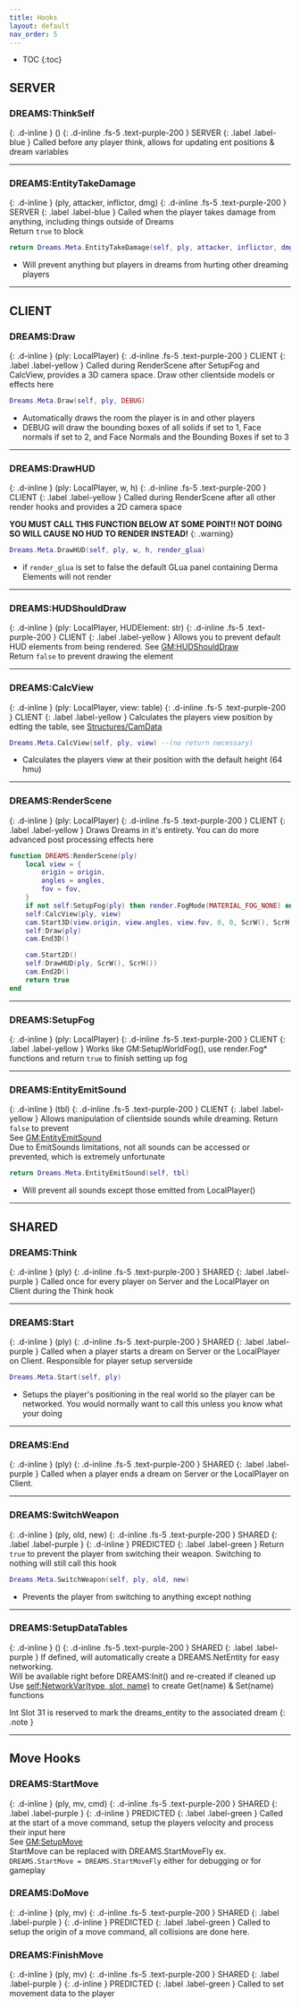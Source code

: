 ```yaml
---
title: Hooks
layout: default
nav_order: 5
---
```


- TOC
{:toc}

## SERVER
### DREAMS:ThinkSelf
{: .d-inline }
()
{: .d-inline .fs-5 .text-purple-200 }
SERVER
{: .label .label-blue }
Called before any player think, allows for updating ent positions & dream variables  

* * *

### DREAMS:EntityTakeDamage
{: .d-inline }
(ply, attacker, inflictor, dmg)
{: .d-inline .fs-5 .text-purple-200 }
SERVER
{: .label .label-blue }
Called when the player takes damage from anything, including things outside of Dreams    
Return `true` to block
```lua 
return Dreams.Meta.EntityTakeDamage(self, ply, attacker, inflictor, dmg) 
```
- Will prevent anything but players in dreams from hurting other dreaming players

* * *

## CLIENT
### DREAMS:Draw
{: .d-inline }
(ply: LocalPlayer)
{: .d-inline .fs-5 .text-purple-200 }
CLIENT
{: .label .label-yellow }
Called during RenderScene after SetupFog and CalcView, provides a 3D camera space. Draw other clientside models or effects here  
```lua 
Dreams.Meta.Draw(self, ply, DEBUG)
```
- Automatically draws the room the player is in and other players  
- DEBUG will draw the bounding boxes of all solids if set to 1, Face normals if set to 2, and Face Normals and the Bounding Boxes if set to 3

* * *

### DREAMS:DrawHUD
{: .d-inline }
(ply: LocalPlayer, w, h)
{: .d-inline .fs-5 .text-purple-200 }
CLIENT
{: .label .label-yellow }
Called during RenderScene after all other render hooks and provides a 2D camera space   


**YOU MUST CALL THIS FUNCTION BELOW AT SOME POINT!! NOT DOING SO WILL CAUSE NO HUD TO RENDER INSTEAD!**
{: .warning}

```lua
Dreams.Meta.DrawHUD(self, ply, w, h, render_glua)
```  
- if `render_glua` is set to false the default GLua panel containing Derma Elements will not render

* * *

### DREAMS:HUDShouldDraw
{: .d-inline }
(ply: LocalPlayer, HUDElement: str)
{: .d-inline .fs-5 .text-purple-200 }
CLIENT
{: .label .label-yellow }
Allows you to prevent default HUD elements from being rendered. See [GM:HUDShouldDraw](https://wiki.facepunch.com/gmod/GM:HUDShouldDraw)   
Return `false` to prevent drawing the element   
* * *

### DREAMS:CalcView
{: .d-inline }
(ply: LocalPlayer, view: table)
{: .d-inline .fs-5 .text-purple-200 }
CLIENT
{: .label .label-yellow }
Calculates the players view position by edting the table, see [Structures/CamData](https://wiki.facepunch.com/gmod/Structures/CamData)   
```lua 
Dreams.Meta.CalcView(self, ply, view) --(no return necessary)
```
- Calculates the players view at their position with the default height (64 hmu)

* * *

### DREAMS:RenderScene
{: .d-inline }
(ply: LocalPlayer)
{: .d-inline .fs-5 .text-purple-200 }
CLIENT
{: .label .label-yellow }
Draws Dreams in it's entirety. You can do more advanced post processing effects here 
```lua
function DREAMS:RenderScene(ply)
	local view = {
		origin = origin,
		angles = angles,
		fov = fov,
	}
	if not self:SetupFog(ply) then render.FogMode(MATERIAL_FOG_NONE) end
	self:CalcView(ply, view)
	cam.Start3D(view.origin, view.angles, view.fov, 0, 0, ScrW(), ScrH())
	self:Draw(ply)
	cam.End3D()

	cam.Start2D()
	self:DrawHUD(ply, ScrW(), ScrH())
	cam.End2D()
	return true
end
```

* * *

### DREAMS:SetupFog
{: .d-inline }
(ply: LocalPlayer) 
{: .d-inline .fs-5 .text-purple-200 }
CLIENT
{: .label .label-yellow }
Works like GM:SetupWorldFog(), use render.Fog* functions and return `true` to finish setting up fog   

* * *

### DREAMS:EntityEmitSound
{: .d-inline }
(tbl)
{: .d-inline .fs-5 .text-purple-200 }
CLIENT
{: .label .label-yellow }
Allows manipulation of clientside sounds while dreaming. Return `false` to prevent  
See [GM:EntityEmitSound](https://wiki.facepunch.com/gmod/GM:EntityEmitSound)   
Due to EmitSounds limitations, not all sounds can be accessed or prevented, which is extremely unfortunate    
```lua
return Dreams.Meta.EntityEmitSound(self, tbl)
```
- Will prevent all sounds except those emitted from LocalPlayer()

* * *

## SHARED
### DREAMS:Think
{: .d-inline }
(ply)
{: .d-inline .fs-5 .text-purple-200 }
SHARED
{: .label .label-purple }
Called once for every player on Server and the LocalPlayer on Client during the Think hook

* * *

### DREAMS:Start
{: .d-inline }
(ply)
{: .d-inline .fs-5 .text-purple-200 }
SHARED
{: .label .label-purple }
Called when a player starts a dream on Server or the LocalPlayer on Client. Responsible for player setup serverside   
```lua 
Dreams.Meta.Start(self, ply)
```
- Setups the player's positioning in the real world so the player can be networked. You would normally want to call this unless you know what your doing

* * *

### DREAMS:End
{: .d-inline }
(ply)
{: .d-inline .fs-5 .text-purple-200 }
SHARED
{: .label .label-purple }
Called when a player ends a dream on Server or the LocalPlayer on Client.

* * *

### DREAMS:SwitchWeapon
{: .d-inline }
(ply, old, new)
{: .d-inline .fs-5 .text-purple-200 }
SHARED
{: .label .label-purple }
{: .d-inline }
PREDICTED
{: .label .label-green }
Return `true` to prevent the player from switching their weapon. Switching to nothing will still call this hook   
```lua 
Dreams.Meta.SwitchWeapon(self, ply, old, new)
```
- Prevents the player from switching to anything except nothing

* * *

### DREAMS:SetupDataTables
{: .d-inline }
()
{: .d-inline .fs-5 .text-purple-200 }
SHARED
{: .label .label-purple }
If defined, will automatically create a DREAMS.NetEntity for easy networking.   
Will be available right before DREAMS:Init() and re-created if cleaned up  
Use [self:NetworkVar(type, slot, name)](https://wiki.facepunch.com/gmod/Entity:NetworkVar) to create Get(name) & Set(name) functions  


Int Slot 31 is reserved to mark the dreams_entity to the associated dream
{: .note }
* * *

## Move Hooks
### DREAMS:StartMove
{: .d-inline }
(ply, mv, cmd)
{: .d-inline .fs-5 .text-purple-200 }
SHARED
{: .label .label-purple }
{: .d-inline }
PREDICTED
{: .label .label-green }
Called at the start of a move command, setup the players velocity and process their input here         
See [GM:SetupMove](https://wiki.facepunch.com/gmod/GM:SetupMove)       
StartMove can be replaced with DREAMS.StartMoveFly ex. `DREAMS.StartMove = DREAMS.StartMoveFly` either for debugging or for gameplay

### DREAMS:DoMove
{: .d-inline }
(ply, mv)
{: .d-inline .fs-5 .text-purple-200 }
SHARED
{: .label .label-purple }
{: .d-inline }
PREDICTED
{: .label .label-green }
Called to setup the origin of a move command, all collisions are done here.

### DREAMS:FinishMove
{: .d-inline }
(ply, mv)
{: .d-inline .fs-5 .text-purple-200 }
SHARED
{: .label .label-purple }
{: .d-inline }
PREDICTED
{: .label .label-green }
Called to set movement data to the player